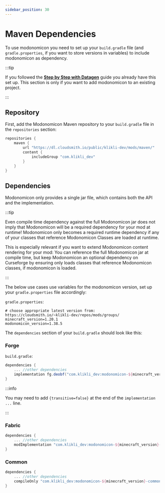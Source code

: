 ```yaml
---
sidebar_position: 30
---
```


# Maven Dependencies

To use modonomicon you need to set up your `build.gradle` file (and `gradle.properties`, if you want to store versions in variables) to include modonomicon as dependency.

:::tip 

If you followed the **[Step by Step with Datagen](./step-by-step-with-datagen/)** guide you already have this set up. This section is only if you want to add modonomicon to an existing project. 

::: 

## Repository 

First, add the Modonomicon Maven repository to your `build.gradle` file in the `repositories` section:

```groovy
repositories {
    maven {
        url "https://dl.cloudsmith.io/public/klikli-dev/mods/maven/"
        content {
            includeGroup "com.klikli_dev"
        }
    }
}
```

## Dependencies

Modonomicon only provides a single jar file, which contains both the API and the implementation. 

:::tip

Even compile time dependency against the full Modonomicon jar does not imply that Modonomicon will be a required dependency for your mod at runtime! 
Modonomicon only becomes a required runtime dependency if any of your classes that reference Modonomicon Classes are loaded at runtime.

This is especially relevant if you want to extend Modonomicon content rendering for your mod: You can reference the full Modonomicon jar at compile time, but keep Modonomicon an optional dependency on Curseforge by ensuring only loads classes that reference Modonomicon classes, if modonomicon is loaded.

:::

The below use cases use variables for the modonomicon version, set up your `gradle.properties` file accordingly:

`gradle.properties`:
```properties
# choose appropriate latest version from: https://cloudsmith.io/~klikli-dev/repos/mods/groups/
minecraft_version=1.20.1
modonomicon_version=1.38.5
```


The `dependencies` section of your `build.gradle` should look like this:


### Forge

`build.gradle`:
```groovy
dependencies {
    ... //other dependencies
    implementation fg.deobf("com.klikli_dev:modonomicon-${minecraft_version}-forge:${modonomicon_version}") 
}
```

:::info

You may need to add `{transitive=false}` at the end of the `implementation ...` line.

:::

### Fabric

```groovy
dependencies {
    ... //other dependencies
    modImplementation "com.klikli_dev:modonomicon-${minecraft_version}-fabric:${modonomicon_version}"
}
```

### Common

```groovy
dependencies {
    ... //other dependencies
    compileOnly "com.klikli_dev:modonomicon-${minecraft_version}-common:${modonomicon_version}"
}
```